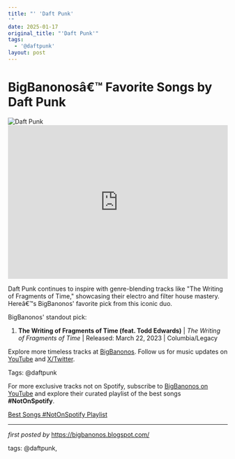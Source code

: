 ```yaml
---
title: "' 'Daft Punk'
'"
date: 2025-01-17
original_title: "'Daft Punk'"
tags:
  - '@daftpunk'
layout: post
---
```

<!-- Title of the Post -->
<h1 >BigBanonosâ€™ Favorite Songs by Daft Punk</h1> <!-- Featured Image -->
<div > <img src="https://i.scdn.co/image/ab67616d0000b2739b9b36b0e22870b9f542d937" alt="Daft Punk">
</div> <!-- Spotify Embed -->
<div > <iframe src="https://open.spotify.com/embed/playlist/7cvhecXDWmRGbtzZzKva8n?utm_source=generator" width="100%" height="352" frameBorder="0" allowfullscreen="" allow="autoplay; clipboard-write; encrypted-media; fullscreen; picture-in-picture" loading="lazy"></iframe>
</div> <!-- Introductory Text -->
<p >Daft Punk continues to inspire with genre-blending tracks like "The Writing of Fragments of Time," showcasing their electro and filter house mastery. Hereâ€™s BigBanonos' favorite pick from this iconic duo.</p> <!-- Song Highlights -->
<div > <p>BigBanonos' standout pick:</p> <ol> <li><strong>The Writing of Fragments of Time (feat. Todd Edwards)</strong> | <em>The Writing of Fragments of Time</em> | Released: March 22, 2023 | Columbia/Legacy</li> </ol>
</div> <!-- Footer Links -->
<div > <p>Explore more timeless tracks at <a href="https://bigbanonos.blogspot.com/" target="_blank">BigBanonos</a>. Follow us for music updates on <a href="https://www.youtube.com/@BigBanonos" target="_blank">YouTube</a> and <a href="https://x.com/bigbanonos" target="_blank">X/Twitter</a>.</p>
</div> <!-- Tags -->
<p >Tags: @daftpunk</p>


<!--Subscribe and Playlist Links-->
<div>
    <p>For more exclusive tracks not on Spotify, subscribe to <a href="https://www.youtube.com/@BigBanonos" target="_blank">BigBanonos on YouTube</a> and explore their curated playlist of the best songs <strong>#NotOnSpotify</strong>.</p>
    <p><a href="https://www.youtube.com/playlist?list=PLtuNtuTatqI0kFahUCbtbfenC_ET5O_tr" target="_blank">Best Songs #NotOnSpotify Playlist<br /></a></p></div>

<hr />

<p><em>first posted by</em> <a href="https://bigbanonos.blogspot.com/" rel="noopener" target="_new">https://bigbanonos.blogspot.com/</a></p>

<p>tags: @daftpunk,</p>
